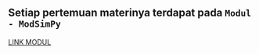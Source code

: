 ## Setiap pertemuan materinya terdapat pada `Modul - ModSimPy`

[LINK MODUL](https://github.com/AllenDowney/ModSimPy)